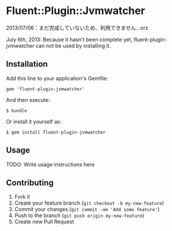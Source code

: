# Fluent::Plugin::Jvmwatcher

2013/07/06：まだ完成していないため、利用できません...orz

July 6th, 2013: Because it hasn't been complete yet, fluent-plugin-jvmwatcher can not be used by installing it.


## Installation

Add this line to your application's Gemfile:

    gem 'fluent-plugin-jvmwatcher'

And then execute:

    $ bundle

Or install it yourself as:

    $ gem install fluent-plugin-jvmwatcher

## Usage

TODO: Write usage instructions here

## Contributing

1. Fork it
2. Create your feature branch (`git checkout -b my-new-feature`)
3. Commit your changes (`git commit -am 'Add some feature'`)
4. Push to the branch (`git push origin my-new-feature`)
5. Create new Pull Request
